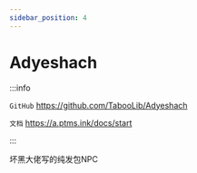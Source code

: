 ```yaml
---
sidebar_position: 4
---
```


# Adyeshach

:::info

`GitHub` https://github.com/TabooLib/Adyeshach

`文档` https://a.ptms.ink/docs/start

:::

坏黑大佬写的纯发包NPC
